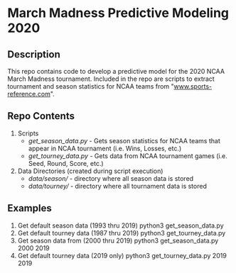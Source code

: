 # March Madness Predictive Modeling 2020

## Description
This repo contains code to develop a predictive model for the 2020 NCAA March Madness tournament. Included in the repo are scripts to extract tournament and season statistics for NCAA teams from "www.sports-reference.com".

## Repo Contents
1. Scripts
	* *get_season_data.py* - Gets season statistics for NCAA teams that appear in NCAA tournament (i.e. Wins, Losses, etc.)
	* *get_tourney_data.py* - Gets data from NCAA tournament games (i.e. Seed, Round, Score, etc.)
2. Data Directories (created during script execution)
	* *data/season/* - directory where all season data is stored
	* *data/tourney/* - directory where all tournament data is stored

## Examples
1. Get default season data (1993 thru 2019)
	python3 get_season_data.py
2. Get default tourney data (1987 thru 2019)
	python3 get_tourney_data.py
3. Get season data from (2000 thru 2019)
	python3 get_season_data.py 2000 2019
4. Get default tourney data (2019 only)
	python3 get_tourney_data.py 2019 2019
